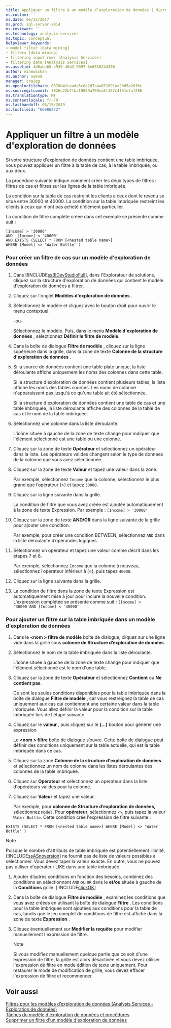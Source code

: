 ```yaml
---
title: Appliquer un filtre à un modèle d’exploration de données | Microsoft Docs
ms.custom: ''
ms.date: 06/13/2017
ms.prod: sql-server-2014
ms.reviewer: ''
ms.technology: analysis-services
ms.topic: conceptual
helpviewer_keywords:
- model filter [data mining]
- filters [data mining]
- filtering input rows [Analysis Services]
- filtering data [Analysis Services]
ms.assetid: 4d0abeb5-e939-46d3-9097-6e0358244300
author: minewiskan
ms.author: owend
manager: craigg
ms.openlocfilehash: 0370d4fceada5c0a287c4a071691ea20d5a28f6c
ms.sourcegitcommit: 3026c22b7fba19059a769ea5f367c4f51efaf286
ms.translationtype: MT
ms.contentlocale: fr-FR
ms.lasthandoff: 06/15/2019
ms.locfileid: "66086222"
---
```

# <a name="apply-a-filter-to-a-mining-model"></a>Appliquer un filtre à un modèle d'exploration de données
  Si votre structure d'exploration de données contient une table imbriquée, vous pouvez appliquer un filtre à la table de cas, à la table imbriquée, ou aux deux.  
  
 La procédure suivante indique comment créer les deux types de filtres : filtres de cas et filtres sur les lignes de la table imbriquée.  
  
 La condition sur la table de cas restreint les clients à ceux dont le revenu se situe entre 30000 et 40000. La condition sur la table imbriquée restreint les clients à ceux qui n'ont pas acheté d'élément particulier.  
  
 La condition de filtre complète créée dans cet exemple se présente comme suit :  
  
```  
[Income] > '30000'   
AND  [Income] < '40000'   
AND EXISTS (SELECT * FROM [<nested table name>]   
WHERE [Model] <> 'Water Bottle' )   
```  
  
### <a name="to-create-a-case-filter-on-a-mining-model"></a>Pour créer un filtre de cas sur un modèle d'exploration de données  
  
1.  Dans [!INCLUDE[ssBIDevStudioFull](../../includes/ssbidevstudiofull-md.md)], dans l'Explorateur de solutions, cliquez sur la structure d'exploration de données qui contient le modèle d'exploration de données à filtrer.  
  
2.  Cliquez sur l'onglet **Modèles d'exploration de données** .  
  
3.  Sélectionnez le modèle et cliquez avec le bouton droit pour ouvrir le menu contextuel.  
  
     -ou-  
  
     Sélectionnez le modèle. Puis, dans le menu **Modèle d'exploration de données** , sélectionnez **Définir le filtre de modèle**.  
  
4.  Dans la boîte de dialogue **Filtre de modèle** , cliquez sur la ligne supérieure dans la grille, dans la zone de texte **Colonne de la structure d'exploration de données** .  
  
5.  Si la source de données contient une table plate unique, la liste déroulante affiche uniquement les noms des colonnes dans cette table.  
  
     Si la structure d'exploration de données contient plusieurs tables, la liste affiche les noms des tables sources. Les noms de colonne n'apparaissent pas jusqu'à ce qu'une table ait été sélectionnée.  
  
     Si la structure d'exploration de données contient une table de cas et une table imbriquée, la liste déroulante affiche des colonnes de la table de cas et le nom de la table imbriquée.  
  
6.  Sélectionnez une colonne dans la liste déroulante.  
  
     L'icône située à gauche de la zone de texte change pour indiquer que l'élément sélectionné est une table ou une colonne.  
  
7.  Cliquez sur la zone de texte **Opérateur** et sélectionnez un opérateur dans la liste. Les opérateurs valides changent selon le type de données de la colonne que vous avez sélectionnée.  
  
8.  Cliquez sur la zone de texte **Valeur** et tapez une valeur dans la zone.  
  
     Par exemple, sélectionnez `Income` que la colonne, sélectionnez le plus grand que l’opérateur (>) et tapez `30000`.  
  
9. Cliquez sur la ligne suivante dans la grille.  
  
     La condition de filtre que vous avez créée est ajoutée automatiquement à la zone de texte Expression. Par exemple : `[Income] > '30000'`  
  
10. Cliquez sur la zone de texte **AND/OR** dans la ligne suivante de la grille pour ajouter une condition.  
  
     Par exemple, pour créer une condition BETWEEN, sélectionnez `AND` dans la liste déroulante d’opérandes logiques.  
  
11. Sélectionnez un opérateur et tapez une valeur comme décrit dans les étapes 7 et 8.  
  
     Par exemple, sélectionnez `Income` que la colonne à nouveau, sélectionnez l’opérateur inférieur à (<), puis tapez `40000`.  
  
12. Cliquez sur la ligne suivante dans la grille.  
  
13. La condition de filtre dans la zone de texte Expression est automatiquement mise à jour pour inclure la nouvelle condition. L'expression complétée se présente comme suit : `[Income] > '30000'AND [Income] < '40000'`  
  
### <a name="to-add-a-filter-on-the-nested-table-in-a-mining-model"></a>Pour ajouter un filtre sur la table imbriquée dans un modèle d'exploration de données  
  
1.  Dans le  **\<nom > filtre de modèle** boîte de dialogue, cliquez sur une ligne vide dans la grille sous **colonne de Structure d’exploration de données**.  
  
2.  Sélectionnez le nom de la table imbriquée dans la liste déroulante.  
  
     L'icône située à gauche de la zone de texte change pour indiquer que l'élément sélectionné est le nom d'une table.  
  
3.  Cliquez sur la zone de texte **Opérateur** et sélectionnez **Contient** ou **Ne contient pas**.  
  
     Ce sont les seules conditions disponibles pour la table imbriquée dans la boîte de dialogue **Filtre de modèle** , car vous restreignez la table de cas uniquement aux cas qui contiennent une certaine valeur dans la table imbriquée. Vous allez définir la valeur pour la condition sur la table imbriquée lors de l'étape suivante.  
  
4.  Cliquez sur le **valeur** , puis cliquez sur le **(...)**  bouton pour générer une expression.  
  
     Le  **\<nom > filtre** boîte de dialogue s’ouvre. Cette boîte de dialogue peut définir des conditions uniquement sur la table actuelle, qui est la table imbriquée dans ce cas.  
  
5.  Cliquez sur la zone **Colonne de la structure d'exploration de données** et sélectionnez un nom de colonne dans les listes déroulantes des colonnes de la table imbriquée.  
  
6.  Cliquez sur **Opérateur** et sélectionnez un opérateur dans la liste d'opérateurs valides pour la colonne.  
  
7.  Cliquez sur **Valeur** et tapez une valeur.  
  
     Par exemple, pour **colonne de Structure d’exploration de données,** sélectionnez `Model`. Pour **opérateur**, sélectionnez `<>`, puis tapez la valeur `Water Bottle`. Cette condition crée l'expression de filtre suivante :  
  
```  
EXISTS (SELECT * FROM [<nested table name>] WHERE [Model] <> 'Water Bottle' )   
```  
  
> [!NOTE]  
>  Puisque le nombre d'attributs de table imbriquée est potentiellement illimité, [!INCLUDE[ssASnoversion](../../includes/ssasnoversion-md.md)] ne fournit pas de liste de valeurs possibles à sélectionner. Vous devez taper la valeur exacte. En outre, vous ne pouvez pas utiliser d'opérateur LIKE dans une table imbriquée.  
  
1.  Ajouter d’autres conditions en fonction des besoins, combinez des conditions en sélectionnant `AND` ou `OR` dans le **et/ou** située à gauche de la **Conditions** grille. [!INCLUDE[clickOK](../../includes/clickok-md.md)]  
  
2.  Dans la boîte de dialogue **Filtre de modèle** , examinez les conditions que vous avez créées en utilisant la boîte de dialogue **Filtre** . Les conditions pour la table imbriquée sont ajoutées aux conditions pour la table de cas, tandis que le jeu complet de conditions de filtre est affiché dans la zone de texte **Expression** .  
  
3.  Cliquez éventuellement sur **Modifier la requête** pour modifier manuellement l'expression de filtre.  
  
    > [!NOTE]  
    >  Si vous modifiez manuellement quelque partie que ce soit d'une expression de filtre, la grille est alors désactivée et vous devez utiliser l'expression de filtre en mode édition de texte uniquement. Pour restaurer le mode de modification de grille, vous devez effacer l'expression de filtre et recommencer.  
  
  
## <a name="see-also"></a>Voir aussi  
 [Filtres pour les modèles d’exploration de données &#40;Analysis Services - Exploration de données&#41;](mining-models-analysis-services-data-mining.md)   
 [Tâches du modèle d'exploration de données et procédures](mining-model-tasks-and-how-tos.md)   
 [Supprimer un filtre d'un modèle d'exploration de données](delete-a-filter-from-a-mining-model.md)  
  
  
